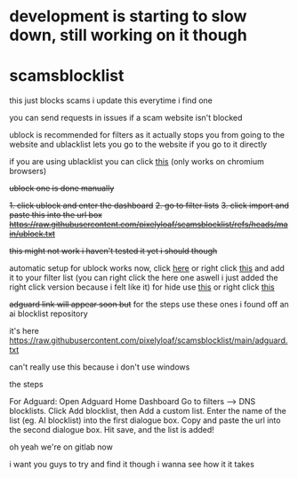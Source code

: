 # development is starting to slow down, still working on it though

# scamsblocklist

this just blocks scams i update this everytime i find one

you can send requests in issues if a scam website isn't blocked

ublock is recommended for filters as it actually stops you from going to the website and ublacklist lets you go to the website if you go to it directly

if you are using ublacklist you can click [this](https://iorate.github.io/ublacklist/subscribe?name=Scams+Blocklist&url=https://raw.githubusercontent.com/pixelyloaf/scamsblocklist/refs/heads/main/ublacklist.txt) (only works on chromium browsers)

~~ublock one is done manually~~

~~1. click ublock and enter the dashboard~~
~~2. go to filter lists~~
~~3. click import and paste this into the url box https://raw.githubusercontent.com/pixelyloaf/scamsblocklist/refs/heads/main/ublock.txt~~

   ~~this might not work i haven't tested it yet i should though~~

automatic setup for ublock works now, click [here](https://subscribe.adblockplus.org/?location=https%3A%2F%2Fraw.githubusercontent.com%2Fpixelyloaf%2Fscamsblocklist%2Fmaster%2Fublock.txt&title=Scams%20Blocklist) or right click [this](https://subscribe.adblockplus.org/?location=https%3A%2F%2Fraw.githubusercontent.com%2Fpixelyloaf%2Fscamsblocklist%2Fmaster%2Fublock.txt&title=Scams%20Blocklist) and add it to your filter list (you can right click the here one aswell i just added the right click version because i felt like it)
for hide use [this](https://subscribe.adblockplus.org/?location=https%3A%2F%2Fraw.githubusercontent.com%2Fpixelyloaf%2Fscamsblocklist%2Fmaster%2Fublockhide.txt&title=Scams%20Blocklist%20Hide) or right click [this](https://subscribe.adblockplus.org/?location=https%3A%2F%2Fraw.githubusercontent.com%2Fpixelyloaf%2Fscamsblocklist%2Fmaster%2Fublockhide.txt&title=Scams%20Blocklist%20Hide)


~~adguard link will appear soon but~~ for the steps use these ones i found off an ai blocklist repository

it's here https://raw.githubusercontent.com/pixelyloaf/scamsblocklist/main/adguard.txt

can't really use this because i don't use windows

the steps
 
For Adguard:
Open Adguard Home Dashboard
Go to filters --> DNS blocklists.
Click Add blocklist, then Add a custom list.
Enter the name of the list (eg. AI blocklist) into the first dialogue box.
Copy and paste the url into the second dialogue box.
Hit save, and the list is added!

oh yeah we're on gitlab now

i want you guys to try and find it though i wanna see how it it takes
